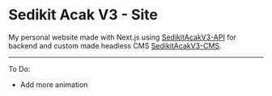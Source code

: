 # Sedikit Acak V3 - Site

My personal website made with Next.js using [SedikitAcakV3-API](https://github.com/refandhika/sedikitacakv3-api) for backend and custom made headless CMS [SedikitAcakV3-CMS](https://github.com/refandhika/sedikitacakv3-cms).

---

To Do:
- Add more animation